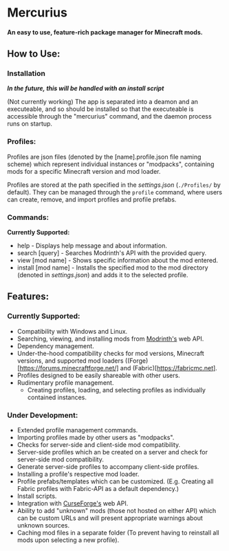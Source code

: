 # Mercurius
#### An easy to use, feature-rich package manager for Minecraft mods.

## How to Use:
### Installation   
  ***In the future, this will be handled with an install script***
  
  (Not currently working) The app is separated into a deamon and an executeable, and so should be installed so that the executeable is accessible through the "mercurius" command, and the daemon process runs on startup.
### Profiles:
  Profiles are json files (denoted by the [name].profile.json file naming scheme) which represent individual instances or "modpacks", containing mods for a specific Minecraft version and mod loader.
  
  Profiles are stored at the path specified in the *settings.json* (`./Profiles/` by default).
  They can be managed through the `profile` command, where users can create, remove, and import profiles and profile prefabs.
### Commands: 
  **Currently Supported:**
  - help - Displays help message and about information.
  - search [query] - Searches Modrinth's API with the provided query.
  - view [mod name] - Shows specific information about the mod entered.
  - install [mod name] - Installs the specified mod to the mod directory (denoted in *settings.json*) and adds it to the selected profile.

## Features:
### Currently Supported:
  - Compatibility with Windows and Linux.
  - Searching, viewing, and installing mods from [Modrinth's](https://modrinth.com) web API.
  - Dependency management.
  - Under-the-hood compatibility checks for mod versions, Minecraft versions, and supported mod loaders ((Forge)[https://forums.minecraftforge.net/] and (Fabric)[https://fabricmc.net].
  - Profiles designed to be easily shareable with other users.
  - Rudimentary profile management.
    - Creating profiles, loading, and selecting profiles as individually contained instances.
### Under Development:
  - Extended profile management commands.
  - Importing profiles made by other users as "modpacks".
  - Checks for server-side and client-side mod compatibility.
  - Server-side profiles which an be created on a server and check for server-side mod compatibility.   
   - Generate server-side profiles to accompany client-side profiles.
  - Installing a profile's respective mod loader.
  - Profile prefabs/templates which can be customized. (E.g. Creating all Fabric profiles with Fabric-API as a default dependency.) 
  - Install scripts.
  - Integration with [CurseForge's](https://www.curseforge.com/) web API.
  - Ability to add "unknown" mods (those not hosted on either API) which can be custom URLs and will present appropriate warnings about unknown sources.
  - Caching mod files in a separate folder (To prevent having to reinstall all mods upon selecting a new profile). 
